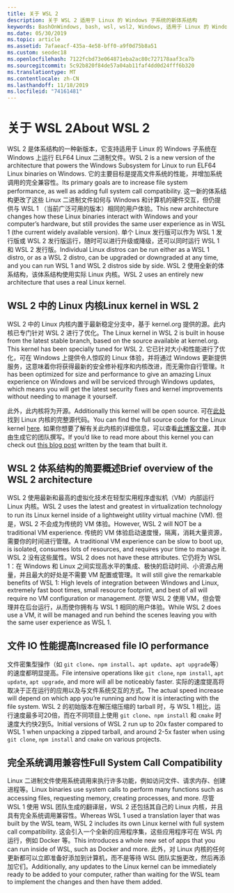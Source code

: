 ```yaml
---
title: 关于 WSL 2
description: 关于 WSL 2 适用于 Linux 的 Windows 子系统的新体系结构
keywords: BashOnWindows, bash, wsl, wsl2, Windows, 适用于 Linux 的 Windows 子系统, windowssubsystem, ubuntu, debian, suse, Windows 10, 安装
ms.date: 05/30/2019
ms.topic: article
ms.assetid: 7afaeacf-435a-4e58-bff0-a9f0d75b8a51
ms.custom: seodec18
ms.openlocfilehash: 7122fcbd73e064871eba2ac80c727178aaf3ca7b
ms.sourcegitcommit: 5c92b820f84de57a04ab11faf4dd0d24fff6b320
ms.translationtype: MT
ms.contentlocale: zh-CN
ms.lasthandoff: 11/18/2019
ms.locfileid: "74161481"
---
```

# <a name="about-wsl-2"></a><span data-ttu-id="dc4e2-104">关于 WSL 2</span><span class="sxs-lookup"><span data-stu-id="dc4e2-104">About WSL 2</span></span>

<span data-ttu-id="dc4e2-105">WSL 2 是体系结构的一种新版本，它支持适用于 Linux 的 Windows 子系统在 Windows 上运行 ELF64 Linux 二进制文件。</span><span class="sxs-lookup"><span data-stu-id="dc4e2-105">WSL 2 is a new version of the architecture that powers the Windows Subsystem for Linux to run ELF64 Linux binaries on Windows.</span></span> <span data-ttu-id="dc4e2-106">它的主要目标是提高文件系统的性能，并增加系统调用的完全兼容性。</span><span class="sxs-lookup"><span data-stu-id="dc4e2-106">Its primary goals are to increase file system performance, as well as adding full system call compatibility.</span></span> <span data-ttu-id="dc4e2-107">这一新的体系结构更改了这些 Linux 二进制文件如何与 Windows 和计算机的硬件交互，但仍提供与 WSL 1 （当前广泛可用的版本）相同的用户体验。</span><span class="sxs-lookup"><span data-stu-id="dc4e2-107">This new architecture changes how these Linux binaries interact with Windows and your computer’s hardware, but still provides the same user experience as in WSL 1 (the current widely available version).</span></span> <span data-ttu-id="dc4e2-108">单个 Linux 发行版可以作为 WSL 1 发行版或 WSL 2 发行版运行，随时可以进行升级或降级，还可以同时运行 WSL 1 和 WSL 2 发行版。</span><span class="sxs-lookup"><span data-stu-id="dc4e2-108">Individual Linux distros can be run either as a WSL 1 distro, or as a WSL 2 distro, can be upgraded or downgraded at any time, and you can run WSL 1 and WSL 2 distros side by side.</span></span> <span data-ttu-id="dc4e2-109">WSL 2 使用全新的体系结构，该体系结构使用实际 Linux 内核。</span><span class="sxs-lookup"><span data-stu-id="dc4e2-109">WSL 2 uses an entirely new architecture that uses a real Linux kernel.</span></span>

## <a name="linux-kernel-in-wsl-2"></a><span data-ttu-id="dc4e2-110">WSL 2 中的 Linux 内核</span><span class="sxs-lookup"><span data-stu-id="dc4e2-110">Linux kernel in WSL 2</span></span>

<span data-ttu-id="dc4e2-111">WSL 2 中的 Linux 内核内置于最新稳定分支中，基于 kernel.org 提供的源。此内核已专门针对 WSL 2 进行了优化。</span><span class="sxs-lookup"><span data-stu-id="dc4e2-111">The Linux kernel in WSL 2 is built in house from the latest stable branch, based on the source available at kernel.org. This kernel has been specially tuned for WSL 2.</span></span> <span data-ttu-id="dc4e2-112">它已针对大小和性能进行了优化，可在 Windows 上提供令人惊叹的 Linux 体验，并将通过 Windows 更新提供服务，这意味着你将获得最新的安全修补程序和内核改进，而无需你自行管理。</span><span class="sxs-lookup"><span data-stu-id="dc4e2-112">It has been optimized for size and performance to give an amazing Linux experience on Windows and will be serviced through Windows updates, which means you will get the latest security fixes and kernel improvements without needing to manage it yourself.</span></span>

<span data-ttu-id="dc4e2-113">此外，此内核将为开源。</span><span class="sxs-lookup"><span data-stu-id="dc4e2-113">Additionally this kernel will be open source.</span></span> <span data-ttu-id="dc4e2-114">可在[此处](https://github.com/microsoft/WSL2-Linux-Kernel)找到 Linux 内核的完整源代码。</span><span class="sxs-lookup"><span data-stu-id="dc4e2-114">You can find the full source code for the Linux kernel [here](https://github.com/microsoft/WSL2-Linux-Kernel).</span></span> <span data-ttu-id="dc4e2-115">如果你想要了解有关此内核的详细信息，可以查看[此博客文章](https://devblogs.microsoft.com/commandline/shipping-a-linux-kernel-with-windows/)，其中由生成它的团队撰写。</span><span class="sxs-lookup"><span data-stu-id="dc4e2-115">If you’d like to read more about this kernel you can check out [this blog post](https://devblogs.microsoft.com/commandline/shipping-a-linux-kernel-with-windows/) written by the team that built it.</span></span>

## <a name="brief-overview-of-the-wsl-2-architecture"></a><span data-ttu-id="dc4e2-116">WSL 2 体系结构的简要概述</span><span class="sxs-lookup"><span data-stu-id="dc4e2-116">Brief overview of the WSL 2 architecture</span></span>

<span data-ttu-id="dc4e2-117">WSL 2 使用最新和最高的虚拟化技术在轻型实用程序虚拟机（VM）内部运行 Linux 内核。</span><span class="sxs-lookup"><span data-stu-id="dc4e2-117">WSL 2 uses the latest and greatest in virtualization technology to run its Linux kernel inside of a lightweight utility virtual machine (VM).</span></span> <span data-ttu-id="dc4e2-118">但是，WSL 2 不会成为传统的 VM 体验。</span><span class="sxs-lookup"><span data-stu-id="dc4e2-118">However, WSL 2 will NOT be a traditional VM experience.</span></span> <span data-ttu-id="dc4e2-119">传统的 VM 体验启动速度慢，隔离，消耗大量资源，需要你的时间进行管理。</span><span class="sxs-lookup"><span data-stu-id="dc4e2-119">A traditional VM experience can be slow to boot up, is isolated, consumes lots of resources, and requires your time to manage it.</span></span> <span data-ttu-id="dc4e2-120">WSL 2 没有这些属性。</span><span class="sxs-lookup"><span data-stu-id="dc4e2-120">WSL 2 does not have these attributes.</span></span> <span data-ttu-id="dc4e2-121">它仍将为 WSL 1：在 Windows 和 Linux 之间实现高水平的集成、极快的启动时间、小资源占用量，并且最大的好处是不需要 VM 配置或管理。</span><span class="sxs-lookup"><span data-stu-id="dc4e2-121">It will still give the remarkable benefits of WSL 1: High levels of integration between Windows and Linux, extremely fast boot times, small resource footprint, and best of all will require no VM configuration or management.</span></span> <span data-ttu-id="dc4e2-122">尽管 WSL 2 使用 VM，但会管理并在后台运行，从而使你拥有与 WSL 1 相同的用户体验。</span><span class="sxs-lookup"><span data-stu-id="dc4e2-122">While WSL 2 does use a VM, it will be managed and run behind the scenes leaving you with the same user experience as WSL 1.</span></span>

## <a name="increased-file-io-performance"></a><span data-ttu-id="dc4e2-123">文件 IO 性能提高</span><span class="sxs-lookup"><span data-stu-id="dc4e2-123">Increased file IO performance</span></span>

<span data-ttu-id="dc4e2-124">文件密集型操作（如 `git clone`、`npm install`、`apt update`、`apt upgrade`等）的速度都明显提高。</span><span class="sxs-lookup"><span data-stu-id="dc4e2-124">File intensive operations like `git clone`, `npm install`, `apt update`, `apt upgrade`, and more will all be noticeably faster.</span></span> <span data-ttu-id="dc4e2-125">实际的速度提高将取决于正在运行的应用以及与文件系统交互的方式。</span><span class="sxs-lookup"><span data-stu-id="dc4e2-125">The actual speed increase will depend on which app you’re running and how it is interacting with the file system.</span></span> <span data-ttu-id="dc4e2-126">WSL 2 的初始版本在解压缩压缩的 tarball 时，与 WSL 1 相比，运行速度最多可20倍，而在不同项目上使用 `git clone`、`npm install` 和 `cmake` 时速度大约快2到5。</span><span class="sxs-lookup"><span data-stu-id="dc4e2-126">Initial versions of WSL 2 run up to 20x faster compared to WSL 1 when unpacking a zipped tarball, and around 2-5x faster when using `git clone`, `npm install` and `cmake` on various projects.</span></span>

## <a name="full-system-call-compatibility"></a><span data-ttu-id="dc4e2-127">完全系统调用兼容性</span><span class="sxs-lookup"><span data-stu-id="dc4e2-127">Full System Call Compatibility</span></span>

<span data-ttu-id="dc4e2-128">Linux 二进制文件使用系统调用来执行许多功能，例如访问文件、请求内存、创建进程等。</span><span class="sxs-lookup"><span data-stu-id="dc4e2-128">Linux binaries use system calls to perform many functions such as accessing files, requesting memory, creating processes, and more.</span></span> <span data-ttu-id="dc4e2-129">尽管 WSL 1 使用 WSL 团队生成的翻译层，WSL 2 还包括其自己的 Linux 内核，并且具有完全系统调用兼容性。</span><span class="sxs-lookup"><span data-stu-id="dc4e2-129">Whereas WSL 1 used a translation layer that was built by the WSL team, WSL 2 includes its own Linux kernel with full system call compatibility.</span></span> <span data-ttu-id="dc4e2-130">这会引入一个全新的应用程序集，这些应用程序可在 WSL 内运行，例如 Docker 等。</span><span class="sxs-lookup"><span data-stu-id="dc4e2-130">This introduces a whole new set of apps that you can run inside of WSL, such as Docker and more.</span></span> <span data-ttu-id="dc4e2-131">此外，对 Linux 内核的任何更新都可以立即准备好添加到计算机，而不是等待 WSL 团队实施更改，然后再添加它们。</span><span class="sxs-lookup"><span data-stu-id="dc4e2-131">Additionally, any updates to the Linux kernel can be immediately ready to be added to your computer, rather than waiting for the WSL team to implement the changes and then have them added.</span></span>